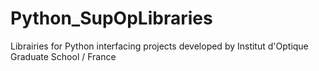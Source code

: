 # Python_SupOpLibraries
Librairies for Python interfacing projects developed by Institut d'Optique Graduate School / France
